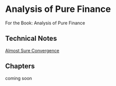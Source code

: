 # Analysis of Pure Finance
For the Book: Analysis of Pure Finance

## Technical Notes

[Almost Sure Convergence](files/AlmostSure-en.pdf)

## Chapters

coming soon

